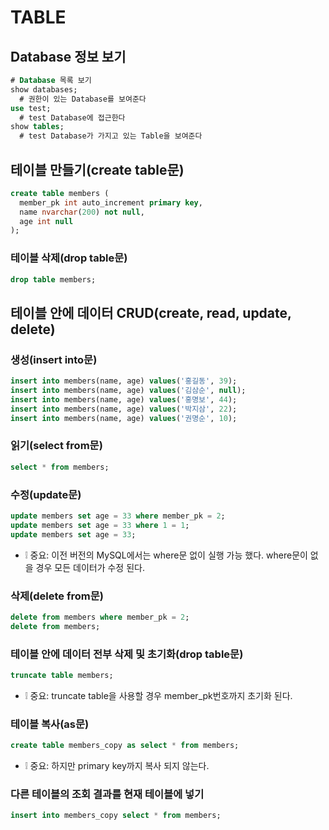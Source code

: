 # TABLE

## Database 정보 보기
```sql
# Database 목록 보기
show databases;
  # 권한이 있는 Database를 보여준다
use test;
  # test Database에 접근한다
show tables;
  # test Database가 가지고 있는 Table을 보여준다
```

## 테이블 만들기(create table문)
```sql
create table members (
  member_pk int auto_increment primary key,
  name nvarchar(200) not null,
  age int null
);
```

### 테이블 삭제(drop table문)
```sql
drop table members;
```

## 테이블 안에 데이터 CRUD(create, read, update, delete)
### 생성(insert into문)
```sql
insert into members(name, age) values('홍길동', 39);
insert into members(name, age) values('김삼순', null);
insert into members(name, age) values('홍명보', 44);
insert into members(name, age) values('박지삼', 22);
insert into members(name, age) values('권명순', 10);
```

### 읽기(select from문)
```sql
select * from members;
```

### 수정(update문)
```sql
update members set age = 33 where member_pk = 2;
update members set age = 33 where 1 = 1;
update members set age = 33;
```
* ❕ 중요: 이전 버전의 MySQL에서는 where문 없이 실행 가능 했다. where문이 없을 경우 모든 데이터가 수정 된다.

### 삭제(delete from문)
```sql
delete from members where member_pk = 2;
delete from members;
```

### 테이블 안에 데이터 전부 삭제 및 초기화(drop table문)
```sql
truncate table members;
```
* ❕ 중요: truncate table을 사용할 경우 member_pk번호까지 초기화 된다.

### 테이블 복사(as문)
```sql
create table members_copy as select * from members;
```
* ❕ 중요: 하지만 primary key까지 복사 되지 않는다.

### 다른 테이블의 조회 결과를 현재 테이블에 넣기
```sql
insert into members_copy select * from members;
```
